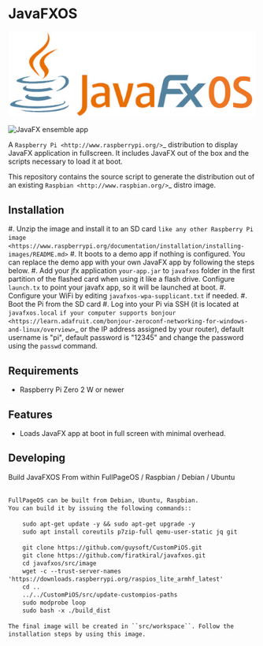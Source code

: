 JavaFXOS
==========

![JavaFXOS logo](https://raw.githubusercontent.com/firatkiral/javafxos/main/media/javafxos.jpg)

![JavaFX ensemble app](https://raw.githubusercontent.com/firatkiral/javafxos/main/media/ensemble.gif)

A `Raspberry Pi <http://www.raspberrypi.org/>`_ distribution to display JavaFX application in fullscreen. It includes JavaFX out of the box and the scripts necessary to load it at boot.

This repository contains the source script to generate the distribution out of an existing `Raspbian <http://www.raspbian.org/>`_ distro image.


Installation
--------------

#. Unzip the image and install it to an SD card `like any other Raspberry Pi image <https://www.raspberrypi.org/documentation/installation/installing-images/README.md>`
#. It boots to a demo app if nothing is configured. You can replace the demo app with your own JavaFX app by following the steps below.
#. Add your jfx application ``your-app.jar`` to ``javafxos`` folder in the first partition of the flashed card when using it like a flash drive. Configure ``launch.tx`` to point your javafx app, so it will be launched at boot.
#. Configure your WiFi by editing ``javafxos-wpa-supplicant.txt`` if needed.
#. Boot the Pi from the SD card
#. Log into your Pi via SSH (it is located at ``javafxos.local`` `if your computer supports bonjour <https://learn.adafruit.com/bonjour-zeroconf-networking-for-windows-and-linux/overview>`_ or the IP address assigned by your router), default username is "pi", default password is "12345" and change the password using the ``passwd`` command.

Requirements
------------
* Raspberry Pi Zero 2 W or newer


Features
--------

* Loads JavaFX app at boot in full screen with minimal overhead.

Developing
----------


Build JavaFXOS From within FullPageOS / Raspbian / Debian / Ubuntu
~~~~~~~~~~~~~~~~~~~~~~~~~~~~~~~~~~~~~~~~~~~~~~~~~~~~~~~~~~~~~~~~~~

FullPageOS can be built from Debian, Ubuntu, Raspbian.
You can build it by issuing the following commands::

    sudo apt-get update -y && sudo apt-get upgrade -y
    sudo apt install coreutils p7zip-full qemu-user-static jq git
    
    git clone https://github.com/guysoft/CustomPiOS.git
    git clone https://github.com/firatkiral/javafxos.git
    cd javafxos/src/image
    wget -c --trust-server-names 'https://downloads.raspberrypi.org/raspios_lite_armhf_latest'
    cd ..
    ../../CustomPiOS/src/update-custompios-paths
    sudo modprobe loop
    sudo bash -x ./build_dist

The final image will be created in ``src/workspace``. Follow the installation steps by using this image.
